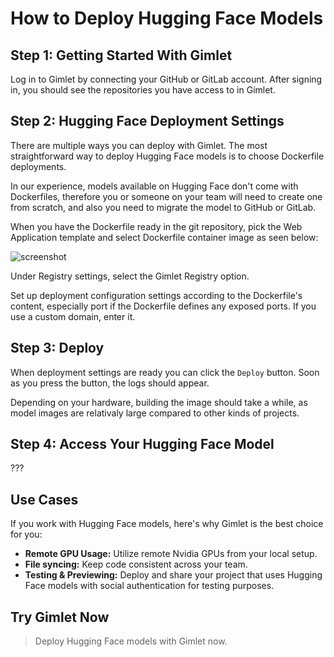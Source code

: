 # How to Deploy Hugging Face Models

## Step 1: Getting Started With Gimlet

Log in to Gimlet by connecting your GitHub or GitLab account. After signing in, you should see the repositories you have access to in Gimlet.

## Step 2: Hugging Face Deployment Settings

There are multiple ways you can deploy with Gimlet. The most straightforward way to deploy Hugging Face models is to choose Dockerfile deployments.

In our experience, models available on Hugging Face don't come with Dockerfiles, therefore you or someone on your team will need to create one from scratch, and also you need to migrate the model to GitHub or GitLab.

When you have the Dockerfile ready in the git repository, pick the Web Application template and select Dockerfile container image as seen below:

![screenshot]()

Under Registry settings, select the Gimlet Registry option.

Set up deployment configuration settings according to the Dockerfile's content, especially port if the Dockerfile defines any exposed ports. If you use a custom domain, enter it.

## Step 3: Deploy

When deployment settings are ready you can click the `Deploy` button. Soon as you press the button, the logs should appear.

Depending on your hardware, building the image should take a while, as model images are relativaly large compared to other kinds of projects.

## Step 4: Access Your Hugging Face Model

???

## Use Cases

If you work with Hugging Face models, here's why Gimlet is the best choice for you:

- **Remote GPU Usage:** Utilize remote Nvidia GPUs from your local setup.
- **File syncing:** Keep code consistent across your team.
- **Testing & Previewing:** Deploy and share your project that uses Hugging Face models with social authentication for testing purposes.

## Try Gimlet Now

> Deploy Hugging Face models with Gimlet now.
